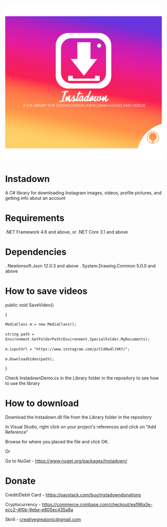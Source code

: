 ![Image](https://github.com/studiopixelite/instadown/blob/master/Library/Instadown%20By%20Pixelite.png?raw=true)

# Instadown
A C# library for downloading Instagram images, videos, profile pictures, and getting info about an account


# Requirements
.NET Framework 4.6 and above, or
.NET Core 3.1 and above

# Dependencies 
. Newtonsoft.Json 12.0.3 and above
. System.Drawing.Common 5.0.0 and above

# How to save videos
public void SaveVideo()

{

    MediaClass m = new MediaClass();
    
    string path = Environment.GetFolderPath(Environment.SpecialFolder.MyDocuments);
    
    m.inputUrl = "https://www.instagram.com/p/CCd0w4lJVKY/"; 
    
    m.DownloadVideo(path);
 }
 
Check InstadownDemo.cs in the Library folder in the repository to see how to use the library

# How to download

Download the Instadown.dll file from the Library folder in the repository

In Visual Studio, right click on your project's references and click on "Add Reference"

Browse for where you placed the file and click OK.

Or

Go to NuGet - https://www.nuget.org/packages/Instadown/

# Donate 

Credit/Debit Card - https://paystack.com/buy/instadowndonations

Cryptocurrency - https://commerce.coinbase.com/checkout/ea196a3e-ecc2-4f0b-9ebe-e800ec435a8a

Skrill - creativegreatonic@gmail.com
